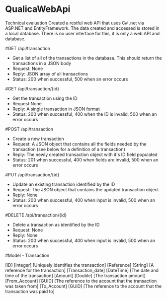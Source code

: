 # QualicaWebApi
Technical evaluation
Created a restful web API that uses C# .net via ASP.NET and EntityFramework. The data created and accessed is stored in a local database. There is no user interface for this, it is only a web API and database.

#GET /api/transaction
- Get a list of all of the transactions in the database. This should return the transactions in a JSON body
- Request: None
- Reply: JSON array of all transactions	
- Status: 200 when successful, 500 when an error occurs

#GET /api/transaction/{id}	
- Get the transaction using the ID	
- Request:None	
- Reply: A single transaction in JSON format	
- Status: 200 when successful, 400 when the ID is invalid, 500 when an error occurs

#POST /api/transaction
- Create a new transaction
- Request: A JSON object that contains all the fields needed by the transaction (see below for a definition of a transaction)	
- Reply: The newly created transaction object with it's ID field populated	
- Status: 201 when successful, 400 when fields are invalid, 500 when an error occurs

#PUT /api/transaction/{id}
- Update an existing transaction identified by the ID
- Request: The JSON object that contains the updated transaction object	
- Reply: None	
- Status: 200 when successful, 400 when input is invalid, 500 when an error occurs

#DELETE /api/transaction/{id}
- Delete a transaction as identified by the ID
- Request: None	
- Reply: None	
- Status: 200 when successful, 400 when input is invalid, 500 when an error occurs


#Model - Transaction

[ID]	[integer]	[Uniquely identifies the transaction]
[Reference]	[String]	[A reference for the transaction]
[Transaction_date]	[DateTime]	[The date and time of the transaction]
[Amount]	[Double]	[The transaction amount]
[From_Account]	[GUID]	[The reference to the account that the transaction was taken from]
[To_Account]	[GUID]	[The reference to the account that the transaction was paid to]
